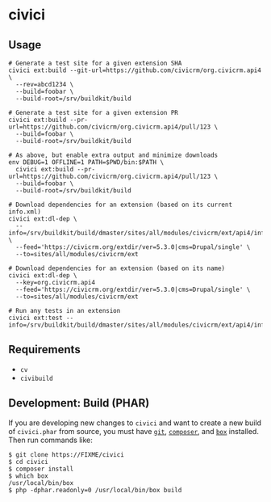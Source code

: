# civici

## Usage

```
# Generate a test site for a given extension SHA
civici ext:build --git-url=https://github.com/civicrm/org.civicrm.api4 \
  --rev=abcd1234 \
  --build=foobar \
  --build-root=/srv/buildkit/build

# Generate a test site for a given extension PR
civici ext:build --pr-url=https://github.com/civicrm/org.civicrm.api4/pull/123 \
  --build=foobar \
  --build-root=/srv/buildkit/build

# As above, but enable extra output and minimize downloads
env DEBUG=1 OFFLINE=1 PATH=$PWD/bin:$PATH \
  civici ext:build --pr-url=https://github.com/civicrm/org.civicrm.api4/pull/123 \
  --build=foobar \
  --build-root=/srv/buildkit/build

# Download dependencies for an extension (based on its current info.xml)
civici ext:dl-dep \
  --info=/srv/buildkit/build/dmaster/sites/all/modules/civicrm/ext/api4/info.xml \
  --feed='https://civicrm.org/extdir/ver=5.3.0|cms=Drupal/single' \
  --to=sites/all/modules/civicrm/ext

# Download dependencies for an extension (based on its name)
civici ext:dl-dep \
  --key=org.civicrm.api4
  --feed='https://civicrm.org/extdir/ver=5.3.0|cms=Drupal/single' \
  --to=sites/all/modules/civicrm/ext

# Run any tests in an extension
civici ext:test --info=/srv/buildkit/build/dmaster/sites/all/modules/civicrm/ext/api4/info.xml
```

## Requirements

* `cv`
* `civibuild`

## Development: Build (PHAR)

If you are developing new changes to `civici` and want to create a new
build of `civici.phar` from source, you must have
[`git`](https://git-scm.com), [`composer`](https://getcomposer.org/), and
[`box`](http://box-project.github.io/box2/) installed.  Then run commands
like:

```
$ git clone https://FIXME/civici
$ cd civici
$ composer install
$ which box
/usr/local/bin/box
$ php -dphar.readonly=0 /usr/local/bin/box build
```
